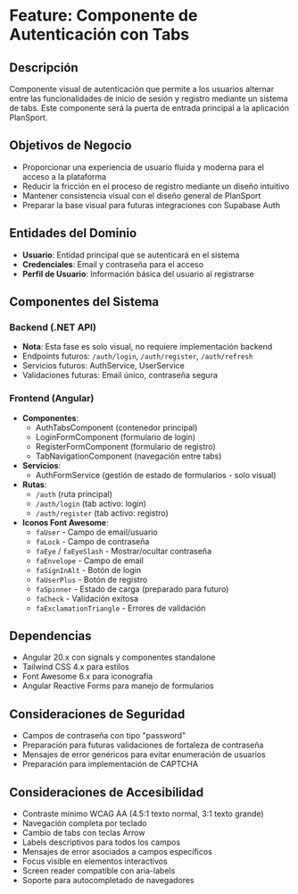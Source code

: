 # Feature: Componente de Autenticación con Tabs

## Descripción
Componente visual de autenticación que permite a los usuarios alternar entre las funcionalidades de inicio de sesión y registro mediante un sistema de tabs. Este componente será la puerta de entrada principal a la aplicación PlanSport.

## Objetivos de Negocio
- Proporcionar una experiencia de usuario fluida y moderna para el acceso a la plataforma
- Reducir la fricción en el proceso de registro mediante un diseño intuitivo
- Mantener consistencia visual con el diseño general de PlanSport
- Preparar la base visual para futuras integraciones con Supabase Auth

## Entidades del Dominio
- **Usuario**: Entidad principal que se autenticará en el sistema
- **Credenciales**: Email y contraseña para el acceso
- **Perfil de Usuario**: Información básica del usuario al registrarse

## Componentes del Sistema

### Backend (.NET API)
- **Nota**: Esta fase es solo visual, no requiere implementación backend
- Endpoints futuros: `/auth/login`, `/auth/register`, `/auth/refresh`
- Servicios futuros: AuthService, UserService
- Validaciones futuras: Email único, contraseña segura

### Frontend (Angular)
- **Componentes**: 
  - AuthTabsComponent (contenedor principal)
  - LoginFormComponent (formulario de login)
  - RegisterFormComponent (formulario de registro)
  - TabNavigationComponent (navegación entre tabs)
- **Servicios**: 
  - AuthFormService (gestión de estado de formularios - solo visual)
- **Rutas**: 
  - `/auth` (ruta principal)
  - `/auth/login` (tab activo: login)
  - `/auth/register` (tab activo: registro)
- **Iconos Font Awesome**:
  - `faUser` - Campo de email/usuario
  - `faLock` - Campo de contraseña
  - `faEye` / `faEyeSlash` - Mostrar/ocultar contraseña
  - `faEnvelope` - Campo de email
  - `faSignInAlt` - Botón de login
  - `faUserPlus` - Botón de registro
  - `faSpinner` - Estado de carga (preparado para futuro)
  - `faCheck` - Validación exitosa
  - `faExclamationTriangle` - Errores de validación

## Dependencias
- Angular 20.x con signals y componentes standalone
- Tailwind CSS 4.x para estilos
- Font Awesome 6.x para iconografía
- Angular Reactive Forms para manejo de formularios

## Consideraciones de Seguridad
- Campos de contraseña con tipo "password"
- Preparación para futuras validaciones de fortaleza de contraseña
- Mensajes de error genéricos para evitar enumeración de usuarios
- Preparación para implementación de CAPTCHA

## Consideraciones de Accesibilidad
- Contraste mínimo WCAG AA (4.5:1 texto normal, 3:1 texto grande)
- Navegación completa por teclado
- Cambio de tabs con teclas Arrow
- Labels descriptivos para todos los campos
- Mensajes de error asociados a campos específicos
- Focus visible en elementos interactivos
- Screen reader compatible con aria-labels
- Soporte para autocompletado de navegadores
